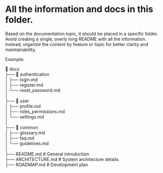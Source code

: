 # All the information and docs in this folder.

Based on the documentation topic, it should be placed in a specific folder. Avoid creating a single, overly long README with all the information. Instead, organize the content by feature or topic for better clarity and maintainability.

Example: 

📂 docs  
 ├── 📂 authentication  
 │   ├── login.md  
 │   ├── register.md  
 │   └── reset_password.md  
 │  
 ├── 📂 user  
 │   ├── profile.md  
 │   ├── roles_permissions.md  
 │   └── settings.md  
 │  
 ├── 📂 common  
 │   ├── glossary.md  
 │   ├── faq.md  
 │   └── guidelines.md  
 │  
 ├── README.md  # General introduction  
 ├── ARCHITECTURE.md  # System architecture details  
 ├── ROADMAP.md  # Development plan  

